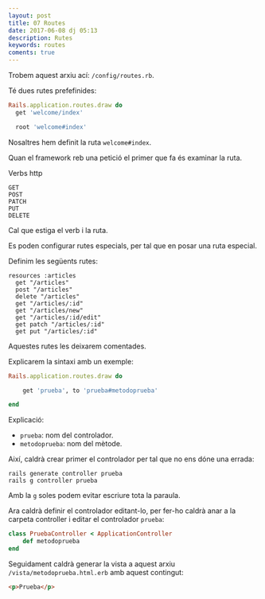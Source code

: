 ```yaml
---
layout: post
title: 07 Routes
date: 2017-06-08 dj 05:13
description: Rutes
keywords: routes
coments: true
---
```


Trobem aquest arxiu ací: `/config/routes.rb`.

Té dues rutes prefefinides:

```ruby
Rails.application.routes.draw do
  get 'welcome/index'

  root 'welcome#index'
```

Nosaltres hem definit la ruta `welcome#index`.

Quan el framework reb una petició el primer que fa és examinar la ruta.

Verbs http

```
GET
POST
PATCH
PUT
DELETE
```

Cal que estiga el verb i la ruta.

Es poden configurar rutes especials, per tal que en posar una ruta especial.

Definim les següents rutes:

```
resources :articles
  get "/articles"
  post "/articles"
  delete "/articles"
  get "/articles/:id"
  get "/articles/new"
  get "/articles/:id/edit"
  get patch "/articles/:id"
  get put "/articles/:id"
```

Aquestes rutes les deixarem comentades.

Explicarem la sintaxi amb un exemple:

```ruby
Rails.application.routes.draw do

    get 'prueba', to 'prueba#metodoprueba'

end
```

Explicació:

- `prueba`: nom del controlador.
- `metodoprueba`: nom del mètode.

Així, caldrà crear primer el controlador per tal que no ens dóne una errada:

    rails generate controller prueba
    rails g controller prueba

Amb la `g` soles podem evitar escriure tota la paraula.

Ara caldrà definir el controlador editant-lo, per fer-ho caldrà anar a la carpeta controller i editar el controlador `prueba`:

```ruby
class PruebaController < ApplicationController
    def metodoprueba
end
```

Seguidament caldrà generar la vista a aquest arxiu `/vista/metodoprueba.html.erb` amb aquest contingut:

```html
<p>Prueba</p>
```

